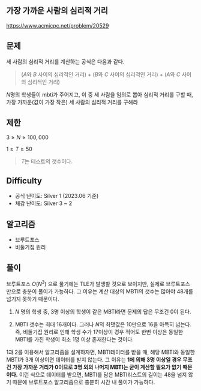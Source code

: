 ## 가장 가까운 사람의 심리적 거리

https://www.acmicpc.net/problem/20529


## 문제

세 사람의 심리적 거리를 계산하는 공식은 다음과 같다.

> ($A$와 $B$ 사이의 심리적인 거리) + ($B$와 $C$ 사이의 심리적인 거리) + ($A$와 $C$ 사이의 심리적인 거리)

$N$명의 학생들이 mbti가 주어지고, 이 중 세 사람을 임의로 뽑아 심리적 거리를 구할 때, 가장 가까운(값이 가장 작은) 세 사람의 심리적 거리를 구해라

## 제한

$3 \ge N \ge 100,000$

$1 \ge T \ge 50$

> $T$는 테스트의 갯수이다.


## Difficulty
* 공식 난이도: Silver 1 (2023.06 기준)
* 체감 난이도: Silver 3 ~ 2


## 알고리즘
* 브루트포스
* 비둘기집 원리


## 풀이

브루트포스 $O(N^3)$ 으로 풀기에는 TLE가 발생할 것으로 보이지만, 실제로 브루트포스 만으로 충분이 풀이가 가능하다. 그 이유는 계산 대상의 MBTI의 갯수는 많아야 48개를 넘기지 못하기 때문이다.

1. $N$ 명의 학생 중, $3$명 이상의 학생이 같은 MBTI라면 문제의 답은 무조건 $0$이 된다.

2. MBTI 갯수는 최대 16개이다. 그러나 $N$의 최댓값은 10만으로 16을 아득히 넘는다. 즉, 비둘기집 원리로 인해 학생 수가 17이상이 경우 적어도 한번 이상은 동일한 MBTI를 가진 학생이 최소 1명 이상 존재한다는 것이다.

1과 2를 이용해서 알고리즘을 설계하자면, MBTI데이터를 받을 때, 해당 MBTI와 동일한 MBTI가 3개 이상이면 데이터를 받지 않는다. 그 이유는 **1에 의해 3명 이상일 경우 무조건 가장 가까운 거리가 0이므로 3명 외의 나머지 MBTI는 굳이 계산할 필요가 없기 때문이다.** 이런 식으로 데이터를 받으면, MBTI를 담은 MBTI리스트의 길이는 48을 넘지 않기 때문에 브루트포스 알고리즘으로 충분히 시간 내 풀이가 가능하다.